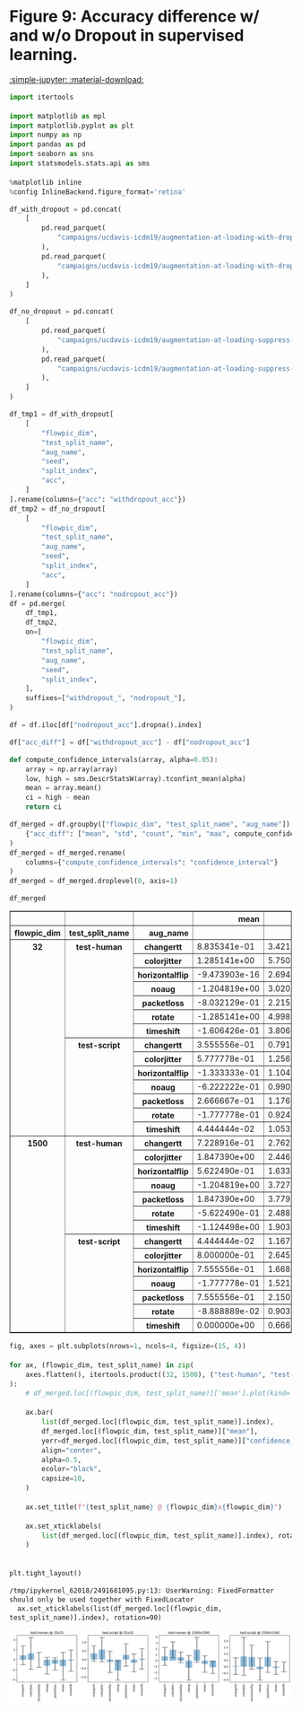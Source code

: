 # Figure 9: Accuracy difference w/ and w/o Dropout in supervised learning.

[:simple-jupyter: :material-download:](../../paper_tables_and_figures/figure9_dropout_impact_supervised_setting/figure9_dropout_impact_supervised_setting.ipynb)


```python
import itertools

import matplotlib as mpl
import matplotlib.pyplot as plt
import numpy as np
import pandas as pd
import seaborn as sns
import statsmodels.stats.api as sms

%matplotlib inline
%config InlineBackend.figure_format='retina'
```


```python
df_with_dropout = pd.concat(
    [
        pd.read_parquet(
            "campaigns/ucdavis-icdm19/augmentation-at-loading-with-dropout/campaign_summary/1684447037/runsinfo_flowpic_dim_1500.parquet"
        ),
        pd.read_parquet(
            "campaigns/ucdavis-icdm19/augmentation-at-loading-with-dropout/campaign_summary/1684447037/runsinfo_flowpic_dim_32.parquet"
        ),
    ]
)
```


```python
df_no_dropout = pd.concat(
    [
        pd.read_parquet(
            "campaigns/ucdavis-icdm19/augmentation-at-loading-suppress-dropout/campaign_summary/1684566558/runsinfo_flowpic_dim_1500.parquet"
        ),
        pd.read_parquet(
            "campaigns/ucdavis-icdm19/augmentation-at-loading-suppress-dropout/campaign_summary/1684566558/runsinfo_flowpic_dim_32.parquet"
        ),
    ]
)
```


```python
df_tmp1 = df_with_dropout[
    [
        "flowpic_dim",
        "test_split_name",
        "aug_name",
        "seed",
        "split_index",
        "acc",
    ]
].rename(columns={"acc": "withdropout_acc"})
df_tmp2 = df_no_dropout[
    [
        "flowpic_dim",
        "test_split_name",
        "aug_name",
        "seed",
        "split_index",
        "acc",
    ]
].rename(columns={"acc": "nodropout_acc"})
df = pd.merge(
    df_tmp1,
    df_tmp2,
    on=[
        "flowpic_dim",
        "test_split_name",
        "aug_name",
        "seed",
        "split_index",
    ],
    suffixes=["withdropout_", "nodropout_"],
)
```


```python
df = df.iloc[df["nodropout_acc"].dropna().index]
```


```python
df["acc_diff"] = df["withdropout_acc"] - df["nodropout_acc"]
```


```python
def compute_confidence_intervals(array, alpha=0.05):
    array = np.array(array)
    low, high = sms.DescrStatsW(array).tconfint_mean(alpha)
    mean = array.mean()
    ci = high - mean
    return ci
```


```python
df_merged = df.groupby(["flowpic_dim", "test_split_name", "aug_name"]).agg(
    {"acc_diff": ["mean", "std", "count", "min", "max", compute_confidence_intervals]}
)
df_merged = df_merged.rename(
    columns={"compute_confidence_intervals": "confidence_interval"}
)
df_merged = df_merged.droplevel(0, axis=1)
```


```python
df_merged
```




<div>
<style scoped>
    .dataframe tbody tr th:only-of-type {
        vertical-align: middle;
    }

    .dataframe tbody tr th {
        vertical-align: top;
    }

    .dataframe thead th {
        text-align: right;
    }
</style>
<table border="1" class="dataframe">
  <thead>
    <tr style="text-align: right;">
      <th></th>
      <th></th>
      <th></th>
      <th>mean</th>
      <th>std</th>
      <th>count</th>
      <th>min</th>
      <th>max</th>
      <th>confidence_interval</th>
    </tr>
    <tr>
      <th>flowpic_dim</th>
      <th>test_split_name</th>
      <th>aug_name</th>
      <th></th>
      <th></th>
      <th></th>
      <th></th>
      <th></th>
      <th></th>
    </tr>
  </thead>
  <tbody>
    <tr>
      <th rowspan="14" valign="top">32</th>
      <th rowspan="7" valign="top">test-human</th>
      <th>changertt</th>
      <td>8.835341e-01</td>
      <td>3.421913</td>
      <td>15</td>
      <td>-6.024096</td>
      <td>6.024096</td>
      <td>1.894992</td>
    </tr>
    <tr>
      <th>colorjitter</th>
      <td>1.285141e+00</td>
      <td>5.750530</td>
      <td>15</td>
      <td>-8.433735</td>
      <td>10.843373</td>
      <td>3.184537</td>
    </tr>
    <tr>
      <th>horizontalflip</th>
      <td>-9.473903e-16</td>
      <td>2.694058</td>
      <td>15</td>
      <td>-4.819277</td>
      <td>6.024096</td>
      <td>1.491919</td>
    </tr>
    <tr>
      <th>noaug</th>
      <td>-1.204819e+00</td>
      <td>3.020642</td>
      <td>15</td>
      <td>-4.819277</td>
      <td>3.614458</td>
      <td>1.672776</td>
    </tr>
    <tr>
      <th>packetloss</th>
      <td>-8.032129e-01</td>
      <td>2.215345</td>
      <td>15</td>
      <td>-3.614458</td>
      <td>3.614458</td>
      <td>1.226817</td>
    </tr>
    <tr>
      <th>rotate</th>
      <td>-1.285141e+00</td>
      <td>4.998116</td>
      <td>15</td>
      <td>-12.048193</td>
      <td>6.024096</td>
      <td>2.767864</td>
    </tr>
    <tr>
      <th>timeshift</th>
      <td>-1.606426e-01</td>
      <td>3.806343</td>
      <td>15</td>
      <td>-4.819277</td>
      <td>6.024096</td>
      <td>2.107882</td>
    </tr>
    <tr>
      <th rowspan="7" valign="top">test-script</th>
      <th>changertt</th>
      <td>3.555556e-01</td>
      <td>0.791489</td>
      <td>15</td>
      <td>-0.666667</td>
      <td>2.000000</td>
      <td>0.438312</td>
    </tr>
    <tr>
      <th>colorjitter</th>
      <td>5.777778e-01</td>
      <td>1.256517</td>
      <td>15</td>
      <td>-2.000000</td>
      <td>3.333333</td>
      <td>0.695836</td>
    </tr>
    <tr>
      <th>horizontalflip</th>
      <td>-1.333333e-01</td>
      <td>1.104105</td>
      <td>15</td>
      <td>-2.666667</td>
      <td>1.333333</td>
      <td>0.611433</td>
    </tr>
    <tr>
      <th>noaug</th>
      <td>-6.222222e-01</td>
      <td>0.990964</td>
      <td>15</td>
      <td>-2.000000</td>
      <td>0.666667</td>
      <td>0.548778</td>
    </tr>
    <tr>
      <th>packetloss</th>
      <td>2.666667e-01</td>
      <td>1.176489</td>
      <td>15</td>
      <td>-2.000000</td>
      <td>2.666667</td>
      <td>0.651518</td>
    </tr>
    <tr>
      <th>rotate</th>
      <td>-1.777778e-01</td>
      <td>0.924676</td>
      <td>15</td>
      <td>-1.333333</td>
      <td>1.333333</td>
      <td>0.512069</td>
    </tr>
    <tr>
      <th>timeshift</th>
      <td>4.444444e-02</td>
      <td>1.053088</td>
      <td>15</td>
      <td>-2.000000</td>
      <td>2.000000</td>
      <td>0.583181</td>
    </tr>
    <tr>
      <th rowspan="14" valign="top">1500</th>
      <th rowspan="7" valign="top">test-human</th>
      <th>changertt</th>
      <td>7.228916e-01</td>
      <td>2.762465</td>
      <td>15</td>
      <td>-4.819277</td>
      <td>4.819277</td>
      <td>1.529802</td>
    </tr>
    <tr>
      <th>colorjitter</th>
      <td>1.847390e+00</td>
      <td>2.446646</td>
      <td>15</td>
      <td>-1.204819</td>
      <td>6.024096</td>
      <td>1.354908</td>
    </tr>
    <tr>
      <th>horizontalflip</th>
      <td>5.622490e-01</td>
      <td>1.633450</td>
      <td>15</td>
      <td>-2.409639</td>
      <td>3.614458</td>
      <td>0.904575</td>
    </tr>
    <tr>
      <th>noaug</th>
      <td>-1.204819e+00</td>
      <td>3.727437</td>
      <td>15</td>
      <td>-6.024096</td>
      <td>7.228916</td>
      <td>2.064186</td>
    </tr>
    <tr>
      <th>packetloss</th>
      <td>1.847390e+00</td>
      <td>3.779005</td>
      <td>15</td>
      <td>-3.614458</td>
      <td>9.638554</td>
      <td>2.092743</td>
    </tr>
    <tr>
      <th>rotate</th>
      <td>-5.622490e-01</td>
      <td>2.488664</td>
      <td>15</td>
      <td>-3.614458</td>
      <td>4.819277</td>
      <td>1.378176</td>
    </tr>
    <tr>
      <th>timeshift</th>
      <td>-1.124498e+00</td>
      <td>1.903171</td>
      <td>15</td>
      <td>-3.614458</td>
      <td>2.409639</td>
      <td>1.053941</td>
    </tr>
    <tr>
      <th rowspan="7" valign="top">test-script</th>
      <th>changertt</th>
      <td>4.444444e-02</td>
      <td>1.167460</td>
      <td>15</td>
      <td>-1.333333</td>
      <td>2.666667</td>
      <td>0.646518</td>
    </tr>
    <tr>
      <th>colorjitter</th>
      <td>8.000000e-01</td>
      <td>2.645151</td>
      <td>15</td>
      <td>-3.333333</td>
      <td>6.666667</td>
      <td>1.464836</td>
    </tr>
    <tr>
      <th>horizontalflip</th>
      <td>7.555556e-01</td>
      <td>1.668887</td>
      <td>15</td>
      <td>-1.333333</td>
      <td>4.000000</td>
      <td>0.924199</td>
    </tr>
    <tr>
      <th>noaug</th>
      <td>-1.777778e-01</td>
      <td>1.521625</td>
      <td>15</td>
      <td>-2.000000</td>
      <td>3.333333</td>
      <td>0.842648</td>
    </tr>
    <tr>
      <th>packetloss</th>
      <td>7.555556e-01</td>
      <td>2.150920</td>
      <td>15</td>
      <td>-2.000000</td>
      <td>4.000000</td>
      <td>1.191140</td>
    </tr>
    <tr>
      <th>rotate</th>
      <td>-8.888889e-02</td>
      <td>0.903842</td>
      <td>15</td>
      <td>-2.000000</td>
      <td>1.333333</td>
      <td>0.500531</td>
    </tr>
    <tr>
      <th>timeshift</th>
      <td>0.000000e+00</td>
      <td>0.666667</td>
      <td>15</td>
      <td>-0.666667</td>
      <td>1.333333</td>
      <td>0.369188</td>
    </tr>
  </tbody>
</table>
</div>




```python
fig, axes = plt.subplots(nrows=1, ncols=4, figsize=(15, 4))

for ax, (flowpic_dim, test_split_name) in zip(
    axes.flatten(), itertools.product((32, 1500), ("test-human", "test-script"))
):
    # df_merged.loc[(flowpic_dim, test_split_name)]['mean'].plot(kind='bar', ax=ax)

    ax.bar(
        list(df_merged.loc[(flowpic_dim, test_split_name)].index),
        df_merged.loc[(flowpic_dim, test_split_name)]["mean"],
        yerr=df_merged.loc[(flowpic_dim, test_split_name)]["confidence_interval"],
        align="center",
        alpha=0.5,
        ecolor="black",
        capsize=10,
    )

    ax.set_title(f"{test_split_name} @ {flowpic_dim}x{flowpic_dim}")

    ax.set_xticklabels(
        list(df_merged.loc[(flowpic_dim, test_split_name)].index), rotation=90
    )


plt.tight_layout()
```

    /tmp/ipykernel_62018/2491681095.py:13: UserWarning: FixedFormatter should only be used together with FixedLocator
      ax.set_xticklabels(list(df_merged.loc[(flowpic_dim, test_split_name)].index), rotation=90)



    
![png](figure9_dropout_impact_supervised_setting_files/figure9_dropout_impact_supervised_setting_11_1.png)
    

